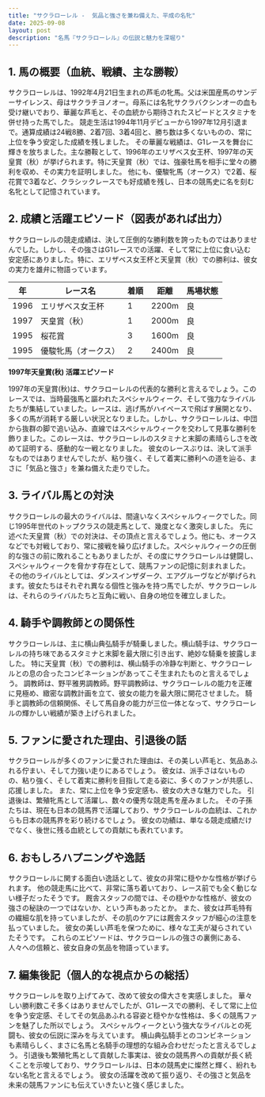 ```yaml
---
title: "サクラローレル -  気品と強さを兼ね備えた、平成の名牝"
date: 2025-09-08
layout: post
description: "名馬『サクラローレル』の伝説と魅力を深堀り"
---
```


## 1. 馬の概要（血統、戦績、主な勝鞍）

サクラローレルは、1992年4月21日生まれの芦毛の牝馬。父は米国産馬のサンデーサイレンス、母はサクラチヨノオー。母系には名牝サクラバクシンオーの血も受け継いでおり、華麗な芦毛と、その血統から期待されたスピードとスタミナを併せ持った馬でした。  競走生活は1994年11月デビューから1997年12月引退まで。通算成績は24戦8勝、2着7回、3着4回と、勝ち数は多くないものの、常に上位を争う安定した成績を残しました。  その華麗な戦績は、G1レースを舞台に輝きを放ちました。主な勝鞍として、1996年のエリザベス女王杯、1997年の天皇賞（秋）が挙げられます。特に天皇賞（秋）では、強豪牡馬を相手に堂々の勝利を収め、その実力を証明しました。  他にも、優駿牝馬（オークス）で2着、桜花賞で3着など、クラシックレースでも好成績を残し、日本の競馬史に名を刻む名牝として記憶されています。


## 2. 成績と活躍エピソード（図表があれば出力）

サクラローレルの競走成績は、決して圧倒的な勝利数を誇ったものではありませんでした。しかし、その強さはG1レースでの活躍、そして常に上位に食い込む安定感にありました。特に、エリザベス女王杯と天皇賞（秋）での勝利は、彼女の実力を雄弁に物語っています。

| 年 | レース名          | 着順 | 距離 | 馬場状態 |
|---|-----------------|-----|-----|---------|
| 1996 | エリザベス女王杯 | 1   | 2200m| 良       |
| 1997 | 天皇賞（秋）     | 1   | 2000m| 良       |
| 1995 | 桜花賞            | 3   | 1600m| 良       |
| 1995 | 優駿牝馬（オークス）| 2   | 2400m| 良       |


**1997年天皇賞(秋) 活躍エピソード**

1997年の天皇賞(秋)は、サクラローレルの代表的な勝利と言えるでしょう。このレースでは、当時最強馬と謳われたスペシャルウィーク、そして強力なライバルたちが集結していました。レースは、逃げ馬がハイペースで飛ばす展開となり、多くの馬が消耗する厳しい状況となりました。しかし、サクラローレルは、中団から抜群の脚で追い込み、直線ではスペシャルウィークを交わして見事な勝利を飾りました。このレースは、サクラローレルのスタミナと末脚の素晴らしさを改めて証明する、感動的な一戦となりました。  彼女のレースぶりは、決して派手なものではありませんでしたが、粘り強く、そして着実に勝利への道を辿る、まさに「気品と強さ」を兼ね備えた走りでした。


## 3. ライバル馬との対決

サクラローレルの最大のライバルは、間違いなくスペシャルウィークでした。同じ1995年世代のトップクラスの競走馬として、幾度となく激突しました。  先に述べた天皇賞（秋）での対決は、その頂点と言えるでしょう。他にも、オークスなどでも対戦しており、常に接戦を繰り広げました。スペシャルウィークの圧倒的な強さの前に敗れることもありましたが、その度にサクラローレルは健闘し、スペシャルウィークを脅かす存在として、競馬ファンの記憶に刻まれました。  その他のライバルとしては、ダンスインザダーク、エアグルーヴなどが挙げられます。彼女たちはそれぞれ異なる個性と強みを持つ馬でしたが、サクラローレルは、それらのライバルたちと互角に戦い、自身の地位を確立しました。


## 4. 騎手や調教師との関係性

サクラローレルは、主に横山典弘騎手が騎乗しました。横山騎手は、サクラローレルの持ち味であるスタミナと末脚を最大限に引き出す、絶妙な騎乗を披露しました。  特に天皇賞（秋）での勝利は、横山騎手の冷静な判断と、サクラローレルとの息の合ったコンビネーションがあってこそ生まれたものと言えるでしょう。  調教師は、野平雅男調教師。野平調教師は、サクラローレルの能力を正確に見極め、緻密な調教計画を立て、彼女の能力を最大限に開花させました。  騎手と調教師の信頼関係、そして馬自身の能力が三位一体となって、サクラローレルの輝かしい戦績が築き上げられました。


## 5. ファンに愛された理由、引退後の話

サクラローレルが多くのファンに愛された理由は、その美しい芦毛と、気品あふれる佇まい、そして力強い走りにあるでしょう。  彼女は、派手さはないものの、粘り強く、そして着実に勝利を目指して走る姿に、多くのファンが共感し、応援しました。  また、常に上位を争う安定感も、彼女の大きな魅力でした。  引退後は、繁殖牝馬として活躍し、数々の優秀な競走馬を産みました。  その子孫たちは、現在も日本の競馬界で活躍しており、サクラローレルの血統は、これからも日本の競馬界を彩り続けるでしょう。  彼女の功績は、単なる競走成績だけでなく、後世に残る血統としての貢献にも表れています。


## 6. おもしろハプニングや逸話

サクラローレルに関する面白い逸話として、彼女の非常に穏やかな性格が挙げられます。  他の競走馬に比べて、非常に落ち着いており、レース前でも全く動じない様子だったそうです。  厩舎スタッフの間では、その穏やかな性格が、彼女の強さの秘訣の一つではないか、という声もあったとか。  また、彼女は芦毛特有の繊細な肌を持っていましたが、その肌のケアには厩舎スタッフが細心の注意を払っていました。  彼女の美しい芦毛を保つために、様々な工夫が凝らされていたそうです。  これらのエピソードは、サクラローレルの強さの裏側にある、人々への信頼と、彼女自身の気品を物語っています。


## 7. 編集後記（個人的な視点からの総括）

サクラローレルを取り上げてみて、改めて彼女の偉大さを実感しました。  華々しい勝利数こそ多くはありませんでしたが、G1レースでの勝利、そして常に上位を争う安定感、そしてその気品あふれる容姿と穏やかな性格は、多くの競馬ファンを魅了した所以でしょう。  スペシャルウィークという強大なライバルとの死闘も、彼女の伝説に深みを与えています。  横山典弘騎手とのコンビネーションも素晴らしく、まさに名馬と名騎手の理想的な組み合わせだったと言えるでしょう。  引退後も繁殖牝馬として貢献した事実は、彼女の競馬界への貢献が長く続くことを示唆しており、サクラローレルは、日本の競馬史に燦然と輝く、紛れもない名牝と言えるでしょう。  彼女の活躍を改めて振り返り、その強さと気品を未来の競馬ファンにも伝えていきたいと強く感じました。
